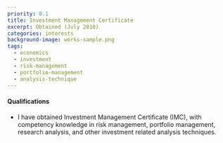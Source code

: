 ```yaml
---
priority: 0.1
title: Investment Management Certificate
excerpt: Obtained (July 2010)
categories: interests
background-image: works-sample.png
tags:
  - economics
  - investment
  - risk-management
  - portfolio-management
  - analysis-technique
---
```


#### Qualifications 

- I have obtained Investment Management Certificate (IMC), with competency knowledge in risk management, portfolio management, research analysis, and other investment related analysis techniques.